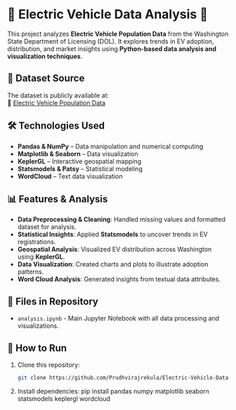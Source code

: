 # 🚗 Electric Vehicle Data Analysis 🚀

This project analyzes **Electric Vehicle Population Data** from the Washington State Department of Licensing (DOL). It explores trends in EV adoption, distribution, and market insights using **Python-based data analysis and visualization techniques**.

## 📂 Dataset Source
The dataset is publicly available at:  
🔗 [Electric Vehicle Population Data](https://catalog.data.gov/dataset/electric-vehicle-population-data)

## 🛠️ Technologies Used
- **Pandas & NumPy** – Data manipulation and numerical computing  
- **Matplotlib & Seaborn** – Data visualization  
- **KeplerGL** – Interactive geospatial mapping  
- **Statsmodels & Patsy** – Statistical modeling  
- **WordCloud** – Text data visualization  

## 📊 Features & Analysis
- **Data Preprocessing & Cleaning**: Handled missing values and formatted dataset for analysis.  
- **Statistical Insights**: Applied **Statsmodels** to uncover trends in EV registrations.  
- **Geospatial Analysis**: Visualized EV distribution across Washington using **KeplerGL**.  
- **Data Visualization**: Created charts and plots to illustrate adoption patterns.  
- **Word Cloud Analysis**: Generated insights from textual data attributes.  

## 📁 Files in Repository
- `analysis.ipynb` - Main Jupyter Notebook with all data processing and visualizations.  
 

## 📜 How to Run
1. Clone this repository:
   ```sh 
   git clone https://github.com/Prudhvirajrekula/Electric-Vehicle-DataAnalysis.git

2. Install dependencies:
   pip install pandas numpy matplotlib seaborn statsmodels keplergl wordcloud
